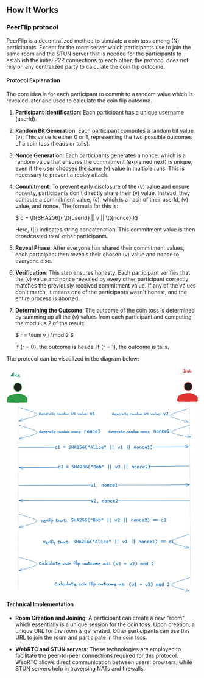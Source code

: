 
## How It Works

### PeerFlip protocol

PeerFlip is a decentralized method to simulate a coin toss among \(N\) participants. Except for the room server which participants use to join the same room and the STUN server that is needed for the participants to establish the initial P2P connections to each other, the protocol does not rely on any centralized party to calculate the coin flip outcome. 

#### Protocol Explanation

The core idea is for each participant to commit to a random value which is revealed later and used to calculate the coin flip outcome.


1. **Participant Identification**: 
   Each participant has a unique username (userId).

2. **Random Bit Generation**:
   Each participant computes a random bit value, \(v\). This value is either 0 or 1, representing the two possible outcomes of a coin toss (heads or tails).

3. **Nonce Generation**:
   Each participants generates a nonce, which is a random value that ensures the commitment (explained next) is unique, even if the user chooses the same \(v\) value in multiple runs. 
   This is necessary to prevent a replay attack.
   

4. **Commitment**:
   To prevent early disclosure of the \(v\) value and ensure honesty, participants don't directly share their \(v\) value. Instead, they compute a commitment value, \(c\), which is a hash of their userId, \(v\) value, and nonce. The formula for this is:

   $ c =  \tt{SHA256}( 	\tt{userId} || v || 	\tt{nonce} )$

   Here, \(||\) indicates string concatenation. This commitment value is then broadcasted to all other participants.

5. **Reveal Phase**:
   After everyone has shared their commitment values, each participant then reveals their chosen \(v\) value and nonce to everyone else.

6. **Verification**:
   This step ensures honesty. Each participant verifies that the \(v\) value and nonce revealed by every other participant correctly matches the previously received commitment value. If any of the values don't match, it means one of the participants wasn't honest, and the entire process is aborted.

7. **Determining the Outcome**:
   The outcome of the coin toss is determined by summing up all the \(v\) values from each participant and computing the modulus 2 of the result:

   $ r = \sum v_i \mod 2  $

   If \(r = 0\), the outcome is heads. If \(r = 1\), the outcome is tails.



The protocol can be visualized in the diagram below:

<p align="center">
  <img src="https://raw.githubusercontent.com/antonis19/peer-flip/main/docs/diagrams/sequence-diagram.png" alt="Sequence Diagram" width="600" />
</p>

#### Technical Implementation

- **Room Creation and Joining**:
  A participant can create a new "room", which essentially is a unique session for the coin toss. Upon creation, a unique URL for the room is generated. Other participants can use this URL to join the room and participate in the coin toss.

- **WebRTC and STUN servers**: 
  These technologies are employed to facilitate the peer-to-peer connections required for this protocol. WebRTC allows direct communication between users' browsers, while STUN servers help in traversing NATs and firewalls.

